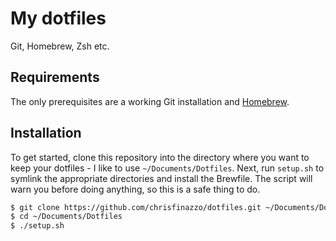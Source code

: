 # My dotfiles

Git, Homebrew, Zsh etc.

## Requirements

The only prerequisites are a working Git installation and [Homebrew][].

[Homebrew]: http://brew.sh

## Installation

To get started, clone this repository into the directory where you want to keep your dotfiles - I like to use `~/Documents/Dotfiles`. Next, run `setup.sh` to symlink the appropriate directories and install the Brewfile. The script will warn you before doing anything, so this is a safe thing to do.

```sh
$ git clone https://github.com/chrisfinazzo/dotfiles.git ~/Documents/Dotfiles
$ cd ~/Documents/Dotfiles
$ ./setup.sh
```
